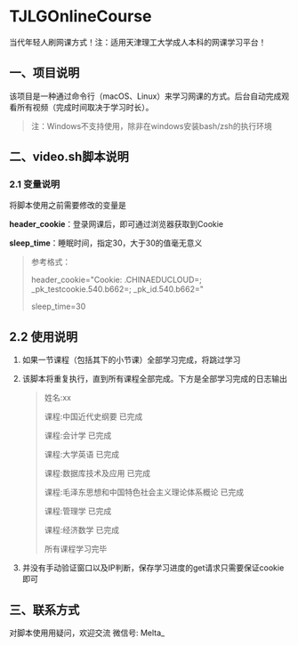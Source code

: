 # TJLGOnlineCourse
当代年轻人刷网课方式！注：适用天津理工大学成人本科的网课学习平台！

## 一、项目说明

该项目是一种通过命令行（macOS、Linux）来学习网课的方式。后台自动完成观看所有视频（完成时间取决于学习时长）。

> 注：Windows不支持使用，除非在windows安装bash/zsh的执行环境



## 二、video.sh脚本说明

### 2.1 变量说明

将脚本使用之前需要修改的变量是

**header_cookie**：登录网课后，即可通过浏览器获取到Cookie

**sleep_time**：睡眠时间，指定30，大于30的值毫无意义

> 参考格式：
>
> header_cookie="Cookie: .CHINAEDUCLOUD=; _pk_testcookie.540.b662=; _pk_id.540.b662="
>
> sleep_time=30

## 2.2 使用说明

1. 如果一节课程（包括其下的小节课）全部学习完成，将跳过学习

2. 该脚本将重复执行，直到所有课程全部完成。下方是全部学习完成的日志输出

   > 姓名:xx
   >
   > 课程:中国近代史纲要 已完成
   >
   > 课程:会计学 已完成
   >
   > 课程:大学英语 已完成
   >
   > 课程:数据库技术及应用 已完成
   >
   > 课程:毛泽东思想和中国特色社会主义理论体系概论 已完成
   >
   > 课程:管理学 已完成
   >
   > 课程:经济数学 已完成
   >
   > 所有课程学习完毕

3. 并没有手动验证窗口以及IP判断，保存学习进度的get请求只需要保证cookie即可



## 三、联系方式

对脚本使用用疑问，欢迎交流 微信号: Melta_
